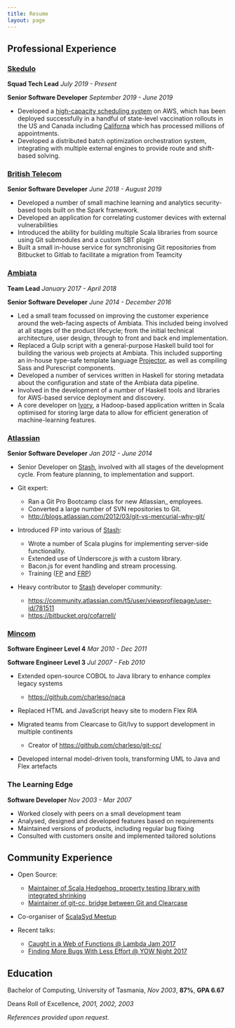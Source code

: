 ```yaml
---
title: Resume
layout: page
---
```


## Professional Experience


### [Skedulo]

[Skedulo]: https://www.skedulo.com/

**Squad Tech Lead**
*July 2019 - Present*

**Senior Software Developer**
*September 2019 - June 2019*

- Developed a [high-capacity scheduling system][HCS] on AWS, which has been
  deployed successfully in a handful of state-level vaccination rollouts in the
  US and Canada including [Californa][MyTurn] which has processed millions of
  appointments.
- Developed a distributed batch optimization orchestration system, integrating
  with multiple external engines to provide route and shift-based solving.

[HCS]: https://www.skedulo.com/high-capacity-scheduling
[MyTurn]: https://myturn.ca.gov


### [British Telecom][BritishTelecom]

[BritishTelecom]: https://home.bt.com/

**Senior Software Developer**
*June 2018 - August 2019*

- Developed a number of small machine learning and analytics security-based
  tools built on the Spark framework.
- Developed an application for correlating customer devices with external
  vulnerabilities
- Introduced the ability for building multiple Scala libraries from source
  using Git submodules and a custom SBT plugin
- Built a small in-house service for synchronising Git repositories from
  Bitbucket to Gitlab to facilitate a migration from Teamcity


### [Ambiata]

[Ambiata]: https://ambiata.com/

**Team Lead**
*January 2017 - April 2018*

**Senior Software Developer**
*June 2014 - December 2016*

- Led a small team focussed on improving the customer experience
  around the web-facing aspects of Ambiata. This included being involved at all
  stages of the product lifecycle; from the initial technical architecture, user design,
  through to front and back end implementation.
- Replaced a Gulp script with a general-purpose Haskell build tool for building
  the various web projects at Ambiata. This included supporting an in-house type-safe
  template language [Projector], as well as compiling Sass and Purescript components.
- Developed a number of services written in Haskell for storing metadata about the
  configuration and state of the Ambiata data pipeline.
- Involved in the development of a number of Haskell tools and libraries for AWS-based
  service deployment and discovery.
- A core developer on [Ivory], a Hadoop-based application written in Scala optimised for
  storing large data to allow for efficient generation of machine-learning features.

[Ivory]: https://speakerdeck.com/ambiata/ivory-an-introduction
[Projector]: https://github.com/ambiata/projector


### [Atlassian]

[Atlassian]: https://www.atlassian.com

**Senior Software Developer**
*Jan 2012 - June 2014*

- Senior Developer on [Stash], involved with all stages of the development cycle.
  From feature planning, to implementation and support.
- Git expert:

    + Ran a Git Pro Bootcamp class for new Atlassian_ employees.
    + Converted a large number of SVN repositories to Git.
    + http://blogs.atlassian.com/2012/03/git-vs-mercurial-why-git/

- Introduced FP into various of [Stash]:

    + Wrote a number of Scala plugins for implementing server-side functionality.
    + Extended use of Underscore.js with a custom library.
    + Bacon.js for event handling and stream processing.
    + Training ([FP](http://cofarrell.bitbucket.io/javafun/) and [FRP](http://cofarrell.bitbucket.io/frp/))

- Heavy contributor to [Stash] developer community:

    + https://community.atlassian.com/t5/user/viewprofilepage/user-id/781511
    + https://bitbucket.org/cofarrell/

[Stash]: https://www.atlassian.com/software/stash


### [Mincom]

[Mincom]: http://www.mincom.com/

**Software Engineer Level 4**
*Mar 2010 - Dec 2011*

**Software Engineer Level 3**
*Jul 2007 - Feb 2010*

- Extended open-source COBOL to Java library to enhance complex legacy systems

    + https://github.com/charleso/naca

- Replaced HTML and JavaScript heavy site to modern Flex RIA
- Migrated teams from Clearcase to Git/Ivy to support development in multiple continents

    + Creator of https://github.com/charleso/git-cc/

- Developed internal model-driven tools, transforming UML to Java and Flex artefacts


### The Learning Edge

**Software Developer**
*Nov 2003 - Mar 2007*

- Worked closely with peers on a small development team
- Analysed, designed and developed features based on requirements
- Maintained versions of products, including regular bug fixing
- Consulted with customers onsite and implemented tailored solutions


## Community Experience

- Open Source:

  + [Maintainer of Scala Hedgehog, property testing library with integrated shrinking](https://github.com/hedgehogqa/scala-hedgehog)
  + [Maintainer of git-cc, bridge between Git and Clearcase](https://github.com/charleso/git-cc)
- Co-organiser of [ScalaSyd Meetup](http://www.meetup.com/scalasyd/)
- Recent talks:

    + [Caught in a Web of Functions @ Lambda Jam 2017](https://www.youtube.com/watch?v=WhUFaZMFt6A/)
    + [Finding More Bugs With Less Effort @ YOW Night 2017](https://www.youtube.com/watch?v=hP-VstNdFGo/)


## Education

Bachelor of Computing,  University of Tasmania, *Nov 2003*, **87%**, **GPA 6.67**

Deans Roll of Excellence, *2001, 2002, 2003*

*References provided upon request.*
